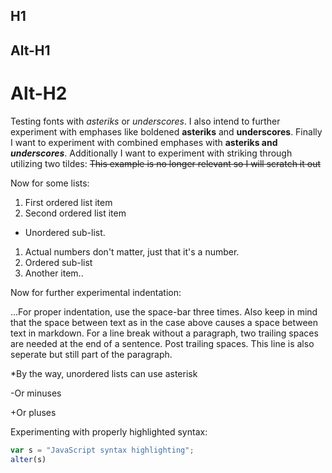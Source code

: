 ## H1

Alt-H1
------

Alt-H2
======

Testing fonts with *asteriks* or _underscores_.
I also intend to further experiment with emphases like boldened **asteriks** and __underscores__.
Finally I want to experiment with combined emphases with **asteriks and _underscores_**.
Additionally I want to experiment with striking through utilizing two tildes: ~~This example is no longer relevant so I will scratch it out~~

Now for some lists:

1. First ordered list item
2. Second ordered list item
  * Unordered sub-list.
1. Actual numbers don't matter, just that it's a number.
  1. Ordered sub-list
4. Another item..

Now for further experimental indentation:  

...For proper indentation, use the space-bar three times. Also keep in mind that the space between text as in the case above causes a space between text in markdown.
   For a line break without a paragraph, two trailing spaces are needed at the end of a sentence.  Post trailing spaces.  This line is also seperate but still part of the paragraph.

  *By the way, unordered lists can use asterisk

  -Or minuses

  +Or pluses

Experimenting with properly highlighted syntax:

```javascript
var s = "JavaScript syntax highlighting";
alter(s)
```
